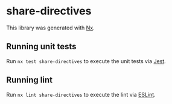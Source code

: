 # share-directives

This library was generated with [Nx](https://nx.dev).

## Running unit tests

Run `nx test share-directives` to execute the unit tests via [Jest](https://jestjs.io).

## Running lint

Run `nx lint share-directives` to execute the lint via [ESLint](https://eslint.org/).
